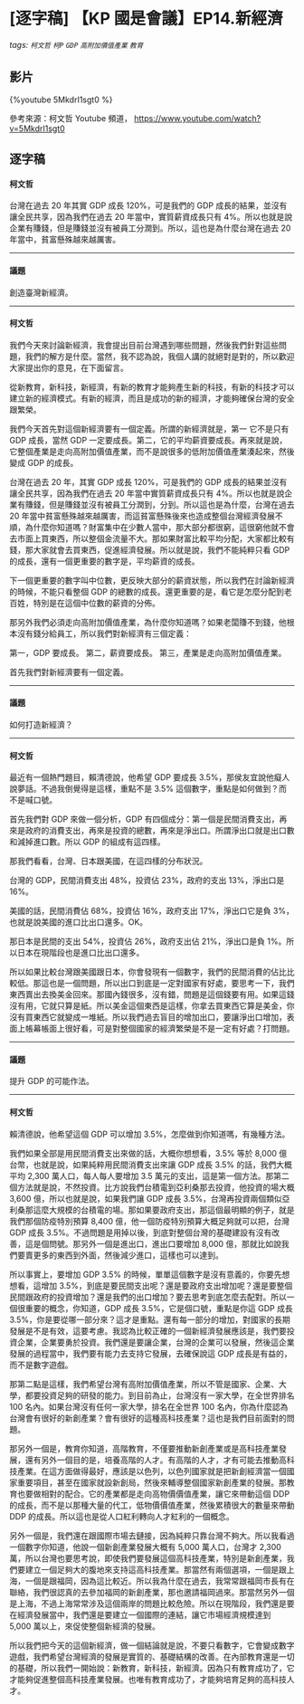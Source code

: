 # [逐字稿] 【KP 國是會議】EP14.新經濟

###### tags: `柯文哲` `柯P` `GDP` `高附加價值產業` `教育`

## 影片

{%youtube 5MkdrI1sgt0 %}

參考來源：柯文哲 Youtube 頻道， https://www.youtube.com/watch?v=5MkdrI1sgt0


## 逐字稿

#### 柯文哲

台灣在過去 20 年其實 GDP 成長 120%，可是我們的 GDP 成長的結果，並沒有讓全民共享，因為我們在過去 20 年當中，實質薪資成長只有 4%。所以也就是說企業有賺錢，但是賺錢並沒有被員工分潤到。所以，這也是為什麼台灣在過去 20 年當中，貧富懸殊越來越厲害。

---

#### 議題

創造臺灣新經濟。

---

#### 柯文哲

我們今天來討論新經濟，我會提出目前台灣遇到哪些問題，然後我們針對這些問題，我們的解方是什麼。當然，我不認為說，我個人講的就絕對是對的，所以歡迎大家提出你的意見，在下面留言。

從新教育，新科技，新經濟，有新的教育才能夠產生新的科技，有新的科技才可以建立新的經濟模式。有新的經濟，而且是成功的新的經濟，才能夠確保台灣的安全跟繁榮。

我們今天首先對這個新經濟要有一個定義。所謂的新經濟就是，第一 它不是只有 GDP 成長，當然 GDP 一定要成長。第二，它的平均薪資要成長。再來就是說，它整個產業是走向高附加價值產業，而不是說很多的低附加價值產業湊起來，然後變成 GDP 的成長。

台灣在過去 20 年，其實 GDP 成長 120%，可是我們的 GDP 成長的結果並沒有讓全民共享，因為我們在過去 20 年當中實質薪資成長只有 4%。所以也就是說企業有賺錢，但是賺錢並沒有被員工分潤到，分到。所以這也是為什麼，台灣在過去 20 年當中貧富懸殊越來越厲害，而這貧富懸殊後來也造成整個台灣經濟發展不順，為什麼你知道嗎？財富集中在少數人當中，那大部分都很窮，這很窮他就不會去市面上買東西，所以整個金流量不大。那如果財富比較平均分配，大家都比較有錢，那大家就會去買東西，促進經濟發展。所以就是說，我們不能純粹只看 GDP 的成長，還有一個更重要的數字是，平均薪資的成長。

下一個更重要的數字叫中位數，更反映大部分的薪資狀態，所以我們在討論新經濟的時候，不能只看整個 GDP 的總數的成長。還更重要的是，看它是怎麼分配到老百姓，特別是在這個中位數的薪資的分佈。

那另外我們必須走向高附加價值產業，為什麼你知道嗎？如果老闆賺不到錢，他根本沒有錢分給員工，所以我們對新經濟有三個定義：

第一，GDP 要成長。
第二，薪資要成長。
第三，產業是走向高附加價值產業。

首先我們對新經濟要有一個定義。

---

#### 議題

如何打造新經濟？

---

#### 柯文哲

最近有一個熱門題目，賴清德說，他希望 GDP 要成長 3.5%，那侯友宜說他癡人說夢話。不過我倒覺得是這樣，重點不是 3.5% 這個數字，重點是如何做到？而不是喊口號。

首先我們對 GDP 來做一個分析，GDP 有四個成分：第一個是民間消費支出，再來是政府的消費支出，再來是投資的總數，再來是淨出口。所謂淨出口就是出口數和減掉進口數。所以 GDP 的組成有這四樣。

那我們看看，台灣、日本跟美國，在這四樣的分布狀況。

台灣的 GDP，民間消費支出 48%，投資佔 23%，政府的支出 13%，淨出口是 16%。

美國的話，民間消費佔 68%，投資佔 16%，政府支出 17%，淨出口它是負 3%，也就是說美國的進口比出口還多。OK。

那日本是民間的支出 54%，投資佔 26%，政府支出佔 21%，淨出口是負 1%。所以日本在現階段也是進口比出口還多。

所以如果比較台灣跟美國跟日本，你會發現有一個數字，我們的民間消費的佔比比較低。那這也是一個問題，所以出口到底是一定對國家有好處，要思考一下，我們東西賣出去換美金回來。那國內錢很多，沒有錯，問題是這個錢要有用。如果這錢沒有用，它就只算是紙。所以美金這個東西是這樣，你拿去買東西它算是美金，你沒有買東西它就變成一堆紙。所以我們過去盲目的增加出口，要讓淨出口增加，表面上帳幕帳面上很好看，可是對整個國家的經濟繁榮是不是一定有好處？打問題。

---

#### 議題

提升 GDP 的可能作法。

---

#### 柯文哲

賴清德說，他希望這個 GDP 可以增加 3.5%，怎麼做到你知道嗎，有幾種方法。

我們如果全部是用民間消費支出來做的話，大概你想想看，3.5% 等於 8,000 億台幣，也就是說，如果純粹用民間消費支出來讓 GDP 成長 3.5% 的話，我們大概平均 2,300 萬人口，每人每人要增加 3.5 萬元的支出，這是第一個方法。那第二個方法就是說，不然投資。比方說我們台積電到亞利桑那去投資，他投資的場大概 3,600 億，所以也就是說，如果我們讓 GDP 成長 3.5%，台灣再投資兩個類似亞利桑那這麼大規模的台積電的場。那如果要政府支出，那這個最明顯的例子，就是我們那個防疫特別預算 8,400 億，他一個防疫特別預算大概足夠就可以把，台灣 GDP 成長 3.5%。不過問題是用掉以後，到底對整個台灣的基礎建設有沒有改善，這是個問號。那另外一個是進出口，進出口要增加 8,000 億，那就比如說我們要賣更多的東西到外面，然後減少進口，這樣也可以達到。

所以事實上，要增加 GDP 3.5% 的時候，單單這個數字是沒有意義的，你要先想想看，這增加 3.5%，到底是要民間支出呢？還是要政府支出增加呢？還是要整個民間跟政府的投資增加？還是我們的出口增加？要去思考到底怎麼去配對。所以一個很重要的概念，你知道，GDP 成長 3.5%，它是個口號，重點是你這 GDP 成長 3.5%，你是要從哪一部分來？這才是重點。還有每一部分的增加，對國家的長期發展是不是有效，這要考慮。我認為比較正確的一個新經濟發展應該是，我們要投資企業，企業要勇於投資。我們還是要讓企業，台灣的企業可以發展，然後這企業發展的過程當中，我們要有能力去支持它發展，去確保說這 GDP 成長是有益的，而不是數字遊戲。

那第二點是這樣，我們希望台灣有高附加價值產業，所以不管是國家、企業、大學，都要投資足夠的研發的能力。到目前為止，台灣沒有一家大學，在全世界排名 100 名內。如果台灣沒有任何一家大學，排名在全世界 100 名內，你為什麼認為台灣會有很好的新創產業？會有很好的這種高科技產業？這也是我們目前面對的問題。

那另外一個是，教育你知道，高階教育，不僅要推動新創產業或是高科技產業發展，還有另外一個目的是，培養高階的人才。有高階的人才，才有可能去推動高科技產業。在這方面做得最好，應該是以色列，以色列國家就是把新創經濟當一個國家重要項目，甚至在國家就設新創局，然後來輔導整個國家新創產業的發展。那教育也要做相對的配合。它的產業都是走向高物價價值產業，讓它來帶動這個 DDP 的成長，而不是以那種大量的代工，低物價價值產業，然後累積很大的數量來帶動 DDP 的成長。所以這也是從人口紅利轉向人才紅利的一個概念。

另外一個是，我們還在跟國際市場去鏈接，因為純粹只靠台灣不夠大。所以我看過一個數字你知道，他說一個新創產業發展大概有 5,000 萬人口，台灣才 2,300 萬，所以台灣也要思考說，即使我們要發展這個高科技產業，特別是新創產業，我們要建立一個足夠大的腹地來支持這高科技產業。那當然有兩個選項，一個是跟上海，一個是跟福岡，因為這比較近。所以我為什麼在過去，我常常跟福岡市長有在聯絡，我們很認真的去參加福岡的新創產業，那也邀請福岡過來。那當然另外一個是上海，不過上海常常涉及這個兩岸的問題比較危險。所以在現階段，我們還是要在經濟發展當中，我們還是要建立一個國際的連結，讓它市場經濟規模達到 5,000 萬以上，來促使整個新經濟的發展。

所以我們把今天的這個新經濟，做一個結論就是說，不要只看數字，它會變成數字遊戲，我們希望台灣經濟的發展是實質的、基礎結構的改善。在內部教育還是一切的基礎，所以我們一開始說：新教育，新科技，新經濟。因為只有教育成功了，它才能夠促進整個高科技產業發展。也唯有教育成功了，才能夠培育足夠的高科技人才。

